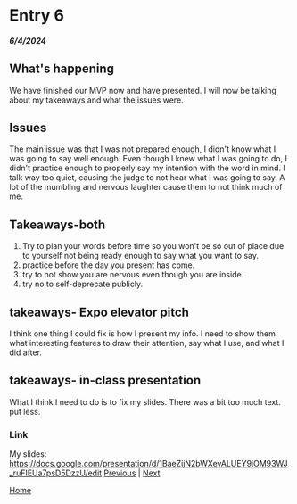 # Entry 6
##### 6/4/2024


## What's happening
We have finished our MVP now and have presented. I will now be talking about my takeaways and what the issues were.


## Issues


The main issue was that I was not prepared enough, I didn't know what I was going to say well enough. Even though I knew what I was going to do, I didn't practice enough to properly say my intention with the word in mind. I talk way too quiet, causing the judge to not hear what I was going to say. A lot of the mumbling and nervous laughter cause them to not think much of me.


## Takeaways-both
1. Try to plan your words before time so you won't be so out of place due to yourself not being ready enough to say what you want to say.
2. practice before the day you present has come.
3. try to not show you are nervous even though you are inside.
4. try no to self-deprecate publicly.


## takeaways- Expo elevator pitch
I think one thing I could fix is how I present my info. I need to show them what interesting features to draw their attention, say what I use, and what I did after.


## takeaways- in-class presentation
What I think I need to do is to fix my slides. There was a bit too much text. put less.


### Link
My slides: https://docs.google.com/presentation/d/1BaeZijN2bWXevALUEY9jOM93WJ_ruFIEUa7psD5DzzU/edit
[Previous](entry05.md) | [Next](entry07.md)


[Home](../README.md)

